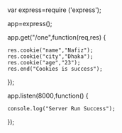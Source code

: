 ###
var express=require ('express');  
  
app=express();  
  
app.get("/one",function(req,res) {  
  
    res.cookie("name","Nafiz");  
    res.cookie("city","Dhaka");  
    res.cookie("age","23");  
    res.end("Cookies is success");  
});  
  
  
app.listen(8000,function()   {  
  
    console.log("Server Run Success");  
});
